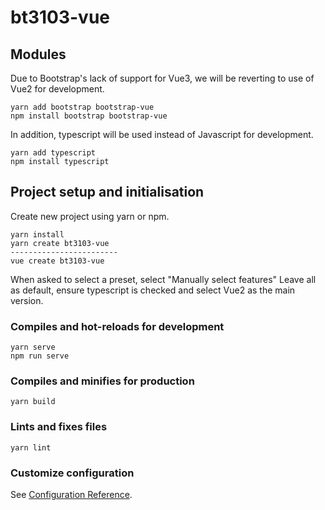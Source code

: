 # bt3103-vue

## Modules
Due to Bootstrap's lack of support for Vue3, we will be reverting to use of Vue2 for development.
```
yarn add bootstrap bootstrap-vue
npm install bootstrap bootstrap-vue
```

In addition, typescript will be used instead of Javascript for development.
```
yarn add typescript
npm install typescript
```

## Project setup and initialisation
Create new project using yarn or npm.
```
yarn install
yarn create bt3103-vue
------------------------
vue create bt3103-vue
```

When asked to select a preset, select "Manually select features"
Leave all as default, ensure typescript is checked and select Vue2 as the main version.


### Compiles and hot-reloads for development
```
yarn serve
npm run serve
```

### Compiles and minifies for production
```
yarn build
```

### Lints and fixes files
```
yarn lint
```

### Customize configuration
See [Configuration Reference](https://cli.vuejs.org/config/).
